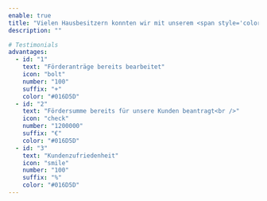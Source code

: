 ```yaml
---
enable: true
title: "Vielen Hausbesitzern konnten wir mit unserem <span style='color: #016D5D;'>Förderservice</span> bereits helfen."
description: ""

# Testimonials
advantages:
  - id: "1"
    text: "Förderanträge bereits bearbeitet"
    icon: "bolt"
    number: "100"
    suffix: "+"
    color: "#016D5D"
  - id: "2"
    text: "Fördersumme bereits für unsere Kunden beantragt<br />"
    icon: "check"
    number: "1200000"
    suffix: "€"
    color: "#016D5D"
  - id: "3"
    text: "Kundenzufriedenheit"
    icon: "smile"
    number: "100"
    suffix: "%"
    color: "#016D5D"
---
```

